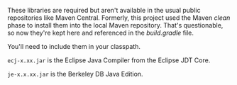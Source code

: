 These libraries are required but aren't available in the usual 
public repositories like Maven Central. Formerly, this project
used the Maven _clean_ phase to install them into
the local Maven repository. That's questionable, so now they're
kept here and referenced in the _build.gradle_ file.

You'll need to include them in your classpath.

```ecj-x.xx.jar``` is the Eclipse Java Compiler from the Eclipse JDT Core.

```je-x.x.xx.jar``` is the Berkeley DB Java Edition.

